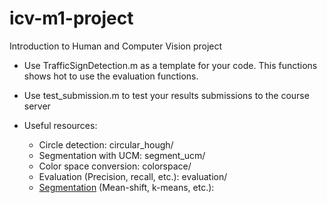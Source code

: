 # icv-m1-project
Introduction to Human and Computer Vision project


* Use TrafficSignDetection.m as a template for your code. This functions shows hot to use the evaluation functions.

* Use test_submission.m to test your results submissions to the course server 


* Useful resources:
  - Circle detection: circular_hough/
  - Segmentation with UCM: segment_ucm/
  - Color space conversion: colorspace/
  - Evaluation (Precision, recall, etc.): evaluation/ 
  - [Segmentation](https://es.mathworks.com/matlabcentral/fileexchange/52698-k-means--mean-shift-and-normalized-cut-segmentation) (Mean-shift, k-means, etc.): 
